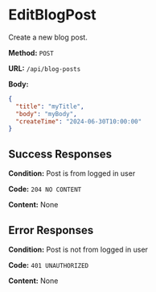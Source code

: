# EditBlogPost

Create a new blog post.

**Method:** `POST`

**URL:** `/api/blog-posts`

**Body:**
```json
{
  "title": "myTitle",
  "body": "myBody",
  "createTime": "2024-06-30T10:00:00"
}
```

## Success Responses

**Condition:** Post is from logged in user

**Code:** `204 NO CONTENT`

**Content:** None

## Error Responses

**Condition:** Post is not from logged in user

**Code:** `401 UNAUTHORIZED`

**Content:** None